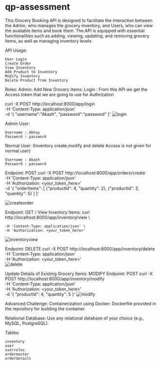 # qp-assessment
This Grocery Booking API is designed to facilitate the interaction between the Admin, who manages the grocery inventory, and Users, who can view the available items and book them. The API is equipped with essential functionalities such as adding, viewing, updating, and removing grocery items, as well as managing inventory levels

API Usage:

    User Login
    Create Order
    View Inventory
    Add Product to Inventory
    Modify Inventory
    Delete Product from Inventory


Roles:
Admin:
Add New Grocery Items:
Login : From this API we get the Access token that we are going to use for Authrization

curl -X POST http://localhost:8000/app/login \
    -H 'Content-Type: application/json' \
    -d '{
    "username":"Akash",
    "password":"password"
}'
![login](https://github.com/abhay0440/qp-assessment/assets/52811391/5a644601-d869-4d40-889e-a786c4812e15)

Admin User:

    Username : Abhay
    Password : password
    
Normal User: (Inventory create,modify and delete Access is not given for normal user)

    Username : Akash
    Password : password


Endpoint: POST curl -X POST http://localhost:8000/app/orders/create \
    -H 'Content-Type: application/json' \
    -H 'Authorization: <your_token_here>' \
    -d '{
    "orderItems": [
        {"productId": 4, "quantity": 2},
        {"productId": 2, "quantity": 5}
    ]
}'

![createorder](https://github.com/abhay0440/qp-assessment/assets/52811391/570a40c3-6c48-405e-be31-9e2554eaf78e)

Endpoint: GET /
View Inventory Items:
curl http://localhost:8000/app/inventory/view \

    -H 'Content-Type: application/json' \
    -H 'Authorization: <your_token_here>'

![inventoryview](https://github.com/abhay0440/qp-assessment/assets/52811391/4034d154-ca83-4a4f-aee6-a0993265836d)


Endpoint: DELETE
curl -X POST http://localhost:8000/app/inventory/delete \
    -H 'Content-Type: application/json' \
    -H 'Authorization: <your_token_here>' \
![delete](https://github.com/abhay0440/qp-assessment/assets/52811391/7e4fbab1-a1be-49eb-a653-b6948e2d9f18)


Update Details of Existing Grocery Items: MODIFY
Endpoint: POST
curl -X POST http://localhost:8000/app/inventory/modify \
    -H 'Content-Type: application/json' \
    -H 'Authorization: <your_token_here>' \
    -d '{ "productId": 4, "quantity": 5 }'
    ![modify](https://github.com/abhay0440/qp-assessment/assets/52811391/06356752-742d-4e16-8f12-4caaa9b53e20)



Advanced Challenge:
Containerization using Docker:
Dockerfile provided in the repository for building the container.

Relational Database:
Use any relational database of your choice (e.g., MySQL, PostgreSQL).

Tables:

    inventory
    user
    userroles
    ordermaster
    orderdetails
